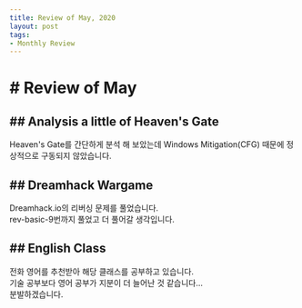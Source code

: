 ```yaml
---
title: Review of May, 2020
layout: post
tags:
- Monthly Review
---
```


# # Review of May

## ## Analysis a little of Heaven's Gate 
Heaven's Gate를 간단하게 분석 해 보았는데 Windows Mitigation(CFG) 때문에 정상적으로 구동되지 않았습니다.

## ## Dreamhack Wargame
Dreamhack.io의 리버싱 문제를 풀었습니다.  
rev-basic-9번까지 풀었고 더 풀어갈 생각입니다.  

## ## English Class
전화 영어를 추천받아 해당 클래스를 공부하고 있습니다.  
기술 공부보다 영어 공부가 지분이 더 늘어난 것 같습니다...  
분발하겠습니다.


